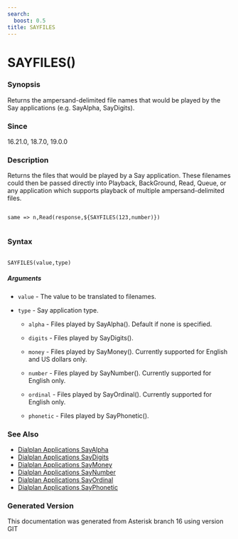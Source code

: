 ```yaml
---
search:
  boost: 0.5
title: SAYFILES
---
```


# SAYFILES()

### Synopsis

Returns the ampersand-delimited file names that would be played by the Say applications (e.g. SayAlpha, SayDigits).

### Since

16.21.0, 18.7.0, 19.0.0

### Description

Returns the files that would be played by a Say application. These filenames could then be passed directly into Playback, BackGround, Read, Queue, or any application which supports playback of multiple ampersand-delimited files.<br>

``` title="Example: Read using the number 123"

same => n,Read(response,${SAYFILES(123,number)})


```

### Syntax


```

SAYFILES(value,type)
```
##### Arguments


* `value` - The value to be translated to filenames.<br>

* `type` - Say application type.<br>

    * `alpha` - Files played by SayAlpha(). Default if none is specified.<br>

    * `digits` - Files played by SayDigits().<br>

    * `money` - Files played by SayMoney(). Currently supported for English and US dollars only.<br>

    * `number` - Files played by SayNumber(). Currently supported for English only.<br>

    * `ordinal` - Files played by SayOrdinal(). Currently supported for English only.<br>

    * `phonetic` - Files played by SayPhonetic().<br>

### See Also

* [Dialplan Applications SayAlpha](/Asterisk_16_Documentation/API_Documentation/Dialplan_Applications/SayAlpha)
* [Dialplan Applications SayDigits](/Asterisk_16_Documentation/API_Documentation/Dialplan_Applications/SayDigits)
* [Dialplan Applications SayMoney](/Asterisk_16_Documentation/API_Documentation/Dialplan_Applications/SayMoney)
* [Dialplan Applications SayNumber](/Asterisk_16_Documentation/API_Documentation/Dialplan_Applications/SayNumber)
* [Dialplan Applications SayOrdinal](/Asterisk_16_Documentation/API_Documentation/Dialplan_Applications/SayOrdinal)
* [Dialplan Applications SayPhonetic](/Asterisk_16_Documentation/API_Documentation/Dialplan_Applications/SayPhonetic)


### Generated Version

This documentation was generated from Asterisk branch 16 using version GIT 